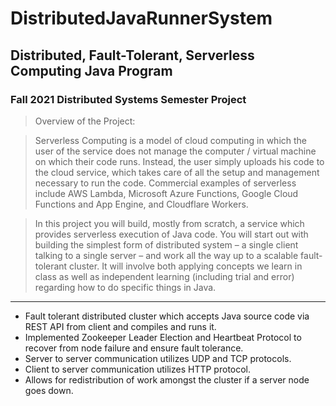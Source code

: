 # DistributedJavaRunnerSystem

## Distributed, Fault-Tolerant, Serverless Computing Java Program

### Fall 2021 Distributed Systems Semester Project

> Overview of the Project:

> Serverless Computing is a model of cloud computing in which the user of the service does not manage the computer / virtual
> machine on which their code runs. Instead, the user simply uploads his code to the cloud service, which takes care of all the
> setup and management necessary to run the code. Commercial examples of serverless include AWS Lambda, Microsoft Azure
> Functions, Google Cloud Functions and App Engine, and Cloudflare Workers.

> In this project you will build, mostly from scratch, a service which provides serverless execution of Java code. You will start out
> with building the simplest form of distributed system – a single client talking to a single server – and work all the way up to a
> scalable fault-tolerant cluster. It will involve both applying concepts we learn in class as well as independent learning (including
> trial and error) regarding how to do specific things in Java.

---

* Fault tolerant distributed cluster which accepts Java source code via REST API from client and compiles and runs it.
* Implemented Zookeeper Leader Election and Heartbeat Protocol to recover from node failure and ensure fault tolerance.
* Server to server communication utilizes UDP and TCP protocols.
* Client to server communication utilizes HTTP protocol.
* Allows for redistribution of work amongst the cluster if a server node goes down.
